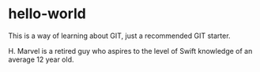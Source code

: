 # hello-world
This is a way of learning about GIT, just a recommended GIT starter.

H. Marvel is a retired guy who aspires to the level of Swift knowledge of an average 12 year old.
